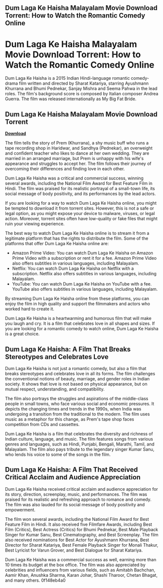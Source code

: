 ## Dum Laga Ke Haisha Malayalam Movie Download Torrent: How to Watch the Romantic Comedy Online

  
# Dum Laga Ke Haisha Malayalam Movie Download Torrent: How to Watch the Romantic Comedy Online
  
Dum Laga Ke Haisha is a 2015 Indian Hindi-language romantic comedy-drama film written and directed by Sharat Katariya, starring Ayushmann Khurrana and Bhumi Pednekar, Sanjay Mishra and Seema Pahwa in the lead roles. The film's background score is composed by Italian composer Andrea Guerra. The film was released internationally as My Big Fat Bride.
 
## Dum Laga Ke Haisha Malayalam Movie Download Torrent


[**Download**](https://www.google.com/url?q=https%3A%2F%2Fssurll.com%2F2tK5qS&sa=D&sntz=1&usg=AOvVaw2MM5EYvclpq8r0EWjOYMDu)

  
The film tells the story of Prem (Khurrana), a shy music buff who runs a tape recording shop in Haridwar, and Sandhya (Pednekar), an overweight and confident teacher who likes to dance at her own wedding. They are married in an arranged marriage, but Prem is unhappy with his wife's appearance and struggles to accept her. The film follows their journey of overcoming their differences and finding love in each other.
  
Dum Laga Ke Haisha was a critical and commercial success, winning several awards, including the National Film Award for Best Feature Film in Hindi. The film was praised for its realistic portrayal of a small-town life, its social message of body positivity, and its performances by the lead actors.
  
If you are looking for a way to watch Dum Laga Ke Haisha online, you might be tempted to download it from torrent sites. However, this is not a safe or legal option, as you might expose your device to malware, viruses, or legal action. Moreover, torrent sites often have low-quality or fake files that might ruin your viewing experience.
  
The best way to watch Dum Laga Ke Haisha online is to stream it from a legitimate platform that has the rights to distribute the film. Some of the platforms that offer Dum Laga Ke Haisha online are:
  
- Amazon Prime Video: You can watch Dum Laga Ke Haisha on Amazon Prime Video with a subscription or rent it for a fee. Amazon Prime Video also offers subtitles in various languages, including Malayalam.
- Netflix: You can watch Dum Laga Ke Haisha on Netflix with a subscription. Netflix also offers subtitles in various languages, including Malayalam.
- YouTube: You can watch Dum Laga Ke Haisha on YouTube with a fee. YouTube also offers subtitles in various languages, including Malayalam.

By streaming Dum Laga Ke Haisha online from these platforms, you can enjoy the film in high quality and support the filmmakers and actors who worked hard to create it.
  
Dum Laga Ke Haisha is a heartwarming and humorous film that will make you laugh and cry. It is a film that celebrates love in all shapes and sizes. If you are looking for a romantic comedy to watch online, Dum Laga Ke Haisha is a great choice.
  
## Dum Laga Ke Haisha: A Film That Breaks Stereotypes and Celebrates Love
  
Dum Laga Ke Haisha is not just a romantic comedy, but also a film that breaks stereotypes and celebrates love in all its forms. The film challenges the conventional notions of beauty, marriage, and gender roles in Indian society. It shows that love is not based on physical appearance, but on mutual respect, understanding, and compatibility.
  
The film also portrays the struggles and aspirations of the middle-class people in small towns, who face various social and economic pressures. It depicts the changing times and trends in the 1990s, when India was undergoing a transition from the traditional to the modern. The film uses music as a metaphor for this change, as Prem's tape shop faces competition from CDs and cassettes.
  
Dum Laga Ke Haisha is a film that celebrates the diversity and richness of Indian culture, language, and music. The film features songs from various genres and languages, such as Hindi, Punjabi, Bengali, Marathi, Tamil, and Malayalam. The film also pays tribute to the legendary singer Kumar Sanu, who lends his voice to some of the songs in the film.
  
## Dum Laga Ke Haisha: A Film That Received Critical Acclaim and Audience Appreciation
  
Dum Laga Ke Haisha received critical acclaim and audience appreciation for its story, direction, screenplay, music, and performances. The film was praised for its realistic and refreshing approach to romance and comedy. The film was also lauded for its social message of body positivity and empowerment.
  
The film won several awards, including the National Film Award for Best Feature Film in Hindi. It also received five Filmfare Awards, including Best Film (Critics), Best Actress (Critics) for Bhumi Pednekar, Best Male Playback Singer for Kumar Sanu, Best Cinematography, and Best Screenplay. The film also received nominations for Best Actor for Ayushmann Khurrana, Best Director for Sharat Katariya, Best Female Playback Singer for Monali Thakur, Best Lyricist for Varun Grover, and Best Dialogue for Sharat Katariya.
  
Dum Laga Ke Haisha was a commercial success as well, earning more than 10 times its budget at the box office. The film was also appreciated by celebrities and influencers from various fields, such as Amitabh Bachchan, Aamir Khan, Anushka Sharma, Karan Johar, Shashi Tharoor, Chetan Bhagat, and many others.
 0f148eb4a0
